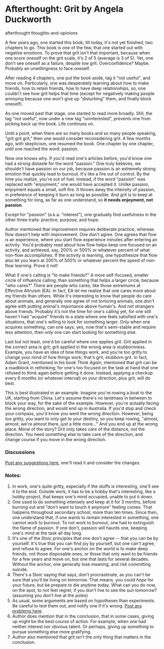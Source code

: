 # Afterthought: Grit by Angela Duckworth
afterthought thoughts-and-opinions

A few years ago, one started this book; till today, it's not yet finished, two chapters to go. This book is one of the few, that one started out with negative emotions. To prove that grit isn't that important, because when one score oneself on the grit scale, it's 2 of 5 (average is 3 of 5). Yet, one don't see oneself as a failure, despite low grit. Overconfidence? Maybe. Probably an unwillingness to face oneself. 

After reading 4 chapters, one put the book aside, tag it "not useful", and move on. Particularly, one was desperately learning about how to make friends, how to retain friends, how to have deep relationships, so, one couldn't see how grit helps that time (except for negatively making people annoying because one won't give up "disturbing" them, and finally block oneself). 

As one moved past that stage, one started to read more broadly. Still, the tag "not useful", now under a new tag "uninterested", prevents one from picking back up the book. Life continues on. 

Until a point, when there are so many books and so many people speaking, "grit grit grit," then one would consider reconsidering grit. A few months ago, with skepticism, one resumed the book. One chapter by one chapter, until one reached the word: passion. 

Now one knows why. If you'd read one's articles before, you'd know one had a strong distaste for the word "passion." One truly believes, we shouldn't have passion on our job, because passion is an extremely strong emotion that quickly lead to burnout. It's like a fire out of control. By the time you realize, you're out of fuel. Instead, if the word "passion" was replaced with "enjoyment," one would have accepted it. Unlike passion, enjoyment equals a small, soft fire. It throws away the intensity of passion, in preference of keeping it burn as long as possible. And grit is to keep at something for long, as far as one understand, so **it needs enjoyment, not passion**. 

Except for "passion" (a.k.a. "interest"), one gradually find usefulness in the other three traits: practice, purpose, and hope. 

Author mentioned that improvement requires deliberate practice, whereas flow doesn't help with improvement. One don't agree. One agrees that flow is an experience, where you start flow experience minutes after entering an activity. You'd probably read about how flow helps keep one focused on an activity, and achieved, say, 200% or 500% or whatever percent of what non-flow accomplishes. If the activity is learning, one hypothesize that flow also let you learn at 200% of 500% or whatever percent the speed of non-flow learning. Prove it not! 

What if one's calling is "to make friends?" A more self-focused, smaller circle of influence calling; than something that helps a larger circle, because "who cares?" There are people who cares, like those extremums at Effective Altruism (EA). In fact, EA let me realize that one cares more about my friends than others. While it's interesting to know that people do care about animals, and generally one agree of not torturing animals, one don't agree with putting animal's importance above human's. And not strangers above friends. Probably it's not the time for one's calling yet, for one still haven't had "acquire" friends to a state where one feels satisfied with one's situations, that one's willing to look for something larger. Only when one acquires something, can one says, yes, now that's semi-stable and require less attention, then only one can start looking for something else. 

Last but not least, one'd be careful where one applies grit. Grit applied in the correct area is grit; grit applied in the wrong area is stubbornness. Example, you have an idea of how things work, and you're too gritty to change your mind of how things work; that's grit, stubborn grit. In fact, Adam Grant, mentioned in his book _Think Again_, mentioned that grit can be a roadblock in rethinking; for one's too focused on the task at hand that one refused to think again before getting it done. Instead, applying a checkup every 6 months (or whatever interval) on your direction, plus grit, will do best. 

This is best illustrated in an example. Imagine you're rowing a boat to the UK, starting from China. Let's assume there's no landmass in between to block your way, for the sake of the example. However, you're actually facing the wrong direction, and would end up in Australia. If you'd stop and check your compass, you'd know you went the wrong direction. However, being too gritty, you want to only get to your destiny, so you keep rowing, "almost, almost, we're almost there, just a little more..." And you end up at the wrong place. Moral of the story? Grit only takes care of the distance, not the direction. You need something else to take care of the direction, and change course if you move in the wrong direction.  

### Discussions
[Post any suggestions here](https://github.com/Wabinab/Wabinab.github.io/discussions/2), one'll read it and consider the changes. 

### Notes: 
1. In work, one's quite gritty, especially if the stuffs is interesting, one'll see it to the end. Outside work, it has to be a hobby that's interesting, like a hobby project, that keeps one's mind occupied, unable to put it down. 
2. One used to do something intensely and keep at it for 3 months, before burning out and "don't want to touch it anymore" feeling comes. That happens throughout secondary school, more than ten times. Since then, one understand that, if one wants to remain interested in something, one cannot work to burnout. To not work to burnout, one had to extinguish the flame of passion. If one don't, passion will haunts one, keeping one's mind at the task all day long. 
3. It's one of the Stoic principles that one don't agree -- that you can be by yourself. It's true that you can find joy by yourself, but one can't agree, and refuse to agree. For one's anchor on the world is to make deep friends, not those disposable ones, or those that only want to be friends for a few years and move on, but one that lasts for several decades. Without the anchor, one generally lose meaning, and risk committing suicide. 
4. There's a Stoic saying that says, don't procrastinate, as you can't be sure that you'll be living on tomorrow. That means, you could _hope_ for your future, but be prepare to die anytime today. What can you do now, on the spot, to not feel regret, if you don't live to see the sun tomorrow? (assuming you don't live at the poles)
5. As usual, some arguments are based on hypotheses than experiments. Be careful to test them out, and notify one if it's wrong. [Post any problems here](https://github.com/Wabinab/Wabinab.github.io/discussions/2). 
5. Author does mention that in the conclusion, that in some cases, giving up might be the best course of action. For example, when one had neither interest nor obvious talent. Or perhaps, giving up something to pursue something else more gratifying. 
6. Author also mentioned that grit isn't the only thing that matters in the conclusion. 